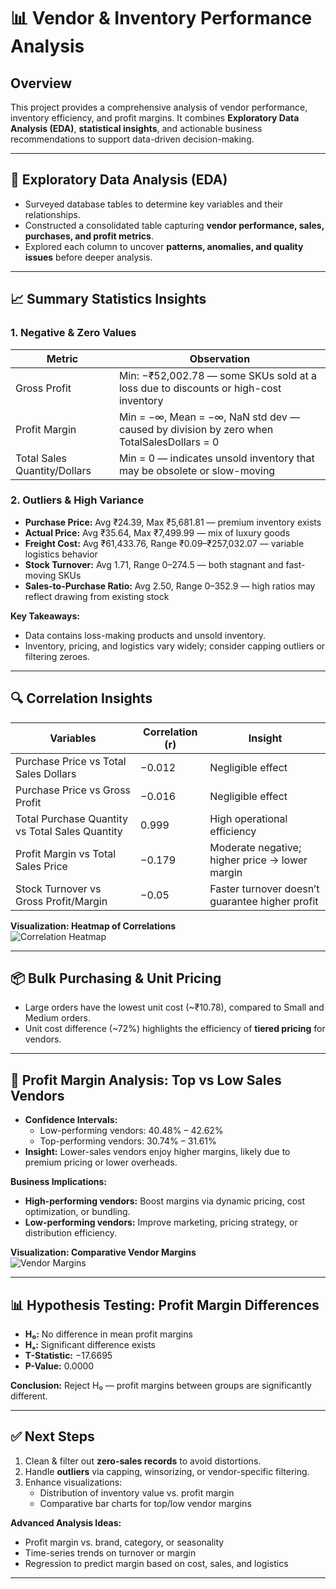 # 📊 Vendor & Inventory Performance Analysis

## Overview
This project provides a comprehensive analysis of vendor performance, inventory efficiency, and profit margins. It combines **Exploratory Data Analysis (EDA)**, **statistical insights**, and actionable business recommendations to support data-driven decision-making.

---

## 🔎 Exploratory Data Analysis (EDA)
- Surveyed database tables to determine key variables and their relationships.
- Constructed a consolidated table capturing **vendor performance, sales, purchases, and profit metrics**.
- Explored each column to uncover **patterns, anomalies, and quality issues** before deeper analysis.

---

## 📈 Summary Statistics Insights

### 1. Negative & Zero Values
| Metric | Observation |
|--------|-------------|
| Gross Profit | Min: −₹52,002.78 — some SKUs sold at a loss due to discounts or high-cost inventory |
| Profit Margin | Min = −∞, Mean = −∞, NaN std dev — caused by division by zero when TotalSalesDollars = 0 |
| Total Sales Quantity/Dollars | Min = 0 — indicates unsold inventory that may be obsolete or slow-moving |

### 2. Outliers & High Variance
- **Purchase Price:** Avg ₹24.39, Max ₹5,681.81 — premium inventory exists  
- **Actual Price:** Avg ₹35.64, Max ₹7,499.99 — mix of luxury goods  
- **Freight Cost:** Avg ₹61,433.76, Range ₹0.09–₹257,032.07 — variable logistics behavior  
- **Stock Turnover:** Avg 1.71, Range 0–274.5 — both stagnant and fast-moving SKUs  
- **Sales-to-Purchase Ratio:** Avg 2.50, Range 0–352.9 — high ratios may reflect drawing from existing stock  

**Key Takeaways:**
- Data contains loss-making products and unsold inventory.  
- Inventory, pricing, and logistics vary widely; consider capping outliers or filtering zeroes.  

---

## 🔍 Correlation Insights
| Variables | Correlation (r) | Insight |
|-----------|----------------|---------|
| Purchase Price vs Total Sales Dollars | −0.012 | Negligible effect |
| Purchase Price vs Gross Profit | −0.016 | Negligible effect |
| Total Purchase Quantity vs Total Sales Quantity | 0.999 | High operational efficiency |
| Profit Margin vs Total Sales Price | −0.179 | Moderate negative; higher price → lower margin |
| Stock Turnover vs Gross Profit/Margin | −0.05 | Faster turnover doesn’t guarantee higher profit |

**Visualization: Heatmap of Correlations**  
![Correlation Heatmap](images/heatmap.png)

---

## 📦 Bulk Purchasing & Unit Pricing
- Large orders have the lowest unit cost (~₹10.78), compared to Small and Medium orders.  
- Unit cost difference (~72%) highlights the efficiency of **tiered pricing** for vendors.

---

## 🧩 Profit Margin Analysis: Top vs Low Sales Vendors
- **Confidence Intervals:**
  - Low-performing vendors: 40.48% – 42.62%  
  - Top-performing vendors: 30.74% – 31.61%  
- **Insight:** Lower-sales vendors enjoy higher margins, likely due to premium pricing or lower overheads.

**Business Implications:**
- **High-performing vendors:** Boost margins via dynamic pricing, cost optimization, or bundling.  
- **Low-performing vendors:** Improve marketing, pricing strategy, or distribution efficiency.

**Visualization: Comparative Vendor Margins**  
![Vendor Margins](images/bar_chart.png)

---

## 📊 Hypothesis Testing: Profit Margin Differences
- **H₀:** No difference in mean profit margins  
- **Hₐ:** Significant difference exists  
- **T-Statistic:** −17.6695  
- **P-Value:** 0.0000  

**Conclusion:** Reject H₀ — profit margins between groups are significantly different.

---

## ✅ Next Steps
1. Clean & filter out **zero-sales records** to avoid distortions.  
2. Handle **outliers** via capping, winsorizing, or vendor-specific filtering.  
3. Enhance visualizations:
   - Distribution of inventory value vs. profit margin  
   - Comparative bar charts for top/low vendor margins  

**Advanced Analysis Ideas:**
- Profit margin vs. brand, category, or seasonality  
- Time-series trends on turnover or margin  
- Regression to predict margin based on cost, sales, and logistics  

---

